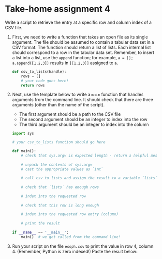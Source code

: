 # Take-home assignment 4
Write a script to retrieve the entry at a specific row and column index of a CSV file.

1. First, we need to write a function that takes an open file as its single argument.  The file should be assumed to contain a tabular data set in a CSV format.  The function should return a list of lists.  Each internal list should correspond to a row in the tabular data set.  Remember, to insert a list into a list, use the `append` function; for example, `a = []; a.append([1,2,3])` results in `[[1,2,3]]` assigned to `a`.
   ```python
   def csv_to_lists(handle):
       rows = []
       # your code goes here!
       return rows
   ```

2. Next, use the template below to write a `main` function that handles arguments from the command line.  It should check that there are three arguments (other than the name of the script).  
   * The first argument should be a path to the CSV file
   * The second argument should be an integer to index into the row
   * The third argument should be an integer to index into the column

   ```python
   import sys
   
   # your csv_to_lists function should go here
   
   def main():
       # check that sys.argv is expected length - return a helpful message if it isn't
       
       # unpack the contents of sys.argv
       # cast the appropriate values as `int`
       
       # call csv_to_lists and assign the result to a variable `lists`
       
       # check that `lists` has enough rows
       
       # index into the requested row
       
       # check that this row is long enough
       
       # index into the requested row entry (column)
       
       # print the result
       
   if __name__ == '__main__':
       main()  # we got called from the command line!
   ```

3. Run your script on the file `esoph.csv` to print the value in row 4, column 4.  (Remember, Python is zero indexed!)  Paste the result below:
   ```shell
   
   ```


